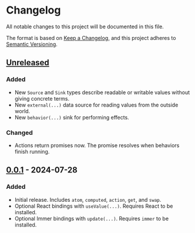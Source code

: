 # Changelog

All notable changes to this project will be documented in this file.

The format is based on [Keep a Changelog](https://keepachangelog.com/en/1.0.0/), and this project adheres to [Semantic Versioning](https://semver.org/spec/v2.0.0.html).

## [Unreleased]

### Added

- New `Source` and `Sink` types describe readable or writable values without giving concrete terms.
- New `external(...)` data source for reading values from the outside world.
- New `behavior(...)` sink for performing effects.

### Changed

- Actions return promises now. The promise resolves when behaviors finish running.

## [0.0.1] - 2024-07-28

### Added

- Initial release. Includes `atom`, `computed`, `action`, `get`, and `swap`.
- Optional React bindings with `useValue(...)`. Requires React to be installed.
- Optional Immer bindings with `update(...)`. Requires `immer` to be installed.

[Unreleased]: https://github.com/PsychoLlama/signal-transactions/compare/v0.0.1...HEAD
[0.0.1]: https://github.com/PsychoLlama/signal-transactions/releases/tag/v0.0.1
